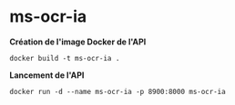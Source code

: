 # ms-ocr-ia

**Création de l'image Docker de l'API**
```shell
docker build -t ms-ocr-ia .
```

**Lancement de l'API**
```shell
docker run -d --name ms-ocr-ia -p 8900:8000 ms-ocr-ia
```